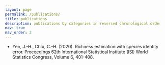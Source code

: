 ```yaml
---
layout: page
permalink: /publications/
title: publications
description: publications by categories in reversed chronological order. generated by jekyll-scholar.
nav: true
nav_order: 2
---
```


- Yen, J.-H., Chiu, C.-H. (2020). Richness estimation with species identity error. Proceedings 62th International Statistical Institute (ISI) World Statistics Congress, Volume 6, 401-408.
